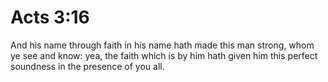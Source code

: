 # Acts 3:16

And his name through faith in his name hath made this man strong, whom ye see and know: yea, the faith which is by him hath given him this perfect soundness in the presence of you all.